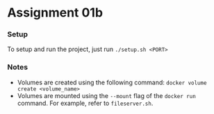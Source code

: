 # Assignment 01b

### Setup
To setup and run the project, just run `./setup.sh <PORT>`

### Notes
 - Volumes are created using the following command: `docker volume create <volume_name>`
 - Volumes are mounted using the `--mount` flag of the `docker run` command. For example, refer to `fileserver.sh`.
 
